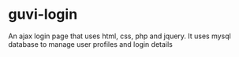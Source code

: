 # guvi-login
An ajax login page that uses html, css, php and jquery. 
It uses mysql database to manage user profiles and login details
